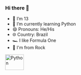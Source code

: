 ### Hi there 👋


- 🔭 I’m 13
- 🌱 I’m currently learning Python
- 😄 Pronouns: He/His
- 🌐 Country: Brazil
- 🏎️ I like Formula One
- 🎵 I'm from Rock


<img align="center" alt="Python" height="50" width="60" src="https://cdn.jsdelivr.net/gh/devicons/devicon/icons/python/python-original.svg" />

